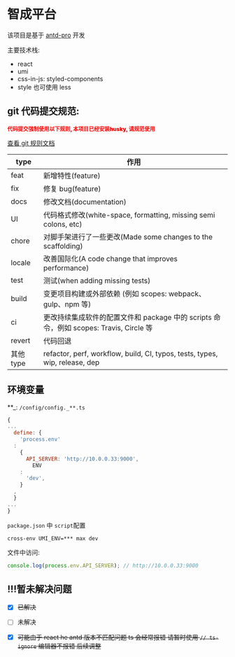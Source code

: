 # 智成平台

该项目是基于 [antd-pro](https://pro.ant.design/zh-CN/docs/getting-started/) 开发

主要技术栈:

- react
- umi
- css-in-js: styled-components
- style 也可使用 less

## git 代码提交规范:

<style>
.important{
  font-size: 12px;
  color: red; 
  font-weight: 900;
}
</style>
<p  class="important"> 代码提交强制使用以下规则,  本项目已经安装husky, 请规范使用 </p>

[查看 git 规则文档](https://github.com/vuejs/core/blob/main/.github/commit-convention.md)

| type | 作用 |
| --- | --- |
| feat | 新增特性(feature) |
| fix | 修复 bug(feature) |
| docs | 修改文档(documentation) |
| UI | 代码格式修改(white-space, formatting, missing semi colons, etc) |
| chore | 对脚手架进行了一些更改(Made some changes to the scaffolding) |
| locale | 改善国际化(A code change that improves performance) |
| test | 测试(when adding missing tests) |
| build | 变更项目构建或外部依赖 (例如 scopes: webpack、gulp、npm 等) |
| ci | 更改持续集成软件的配置文件和 package 中的 scripts 命令，例如 scopes: Travis, Circle 等 |
| revert | 代码回退 |
| 其他 type | refactor, perf, workflow, build, CI, typos, tests, types, wip, release, dep |

## 环境变量

**_: `/config/config._**.ts`

```javascript
{
...
  define: {
    'process.env'
  :
    {
      API_SERVER: 'http://10.0.0.33:9000',
        ENV
    :
      'dev',
    }
  ,
  }
...
}

```

`package.json` 中 `script`配置

```shell
cross-env UMI_ENV=*** max dev
```

文件中访问:

```javascript
console.log(process.env.API_SERVER); // http://10.0.0.33:9000
```

## !!!暂未解决问题

- [x] ~~已解决~~
- [ ] 未解决

- [x] ~~可能由于 react he antd 版本不匹配问题 ts 会经常报错 请暂时使用 `// ts-ignore` 编辑器不报错 后续调整~~
